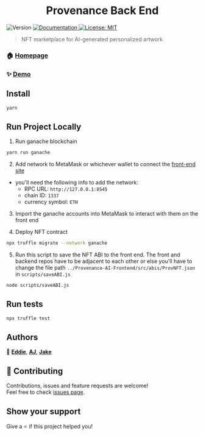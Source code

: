<h1 align="center">Provenance Back End</h1>
<p>
  <img alt="Version" src="https://img.shields.io/badge/version-1.0.0-blue.svg?cacheSeconds=2592000" />
  <a href="https://github.com/Provenance-Market/Provenace-AI-Backend" target="_blank">
    <img alt="Documentation" src="https://img.shields.io/badge/documentation-yes-brightgreen.svg" />
  </a>
  <a href="#" target="_blank">
    <img alt="License: MIT" src="https://img.shields.io/badge/License-MIT-yellow.svg" />
  </a>
</p>

> NFT marketplace for AI-generated personalized artwork

### 🏠 [Homepage](#)

### ✨ [Demo](#)

## Install

```sh
yarn
```

## Run Project Locally

1. Run ganache blockchain

```sh
yarn run ganache
```

2. Add network to MetaMask or whichever wallet to connect the [front-end site](https://github.com/Provenance-Market/Provenace-AI-Frontend)

- you'll need the following info to add the network:
  - RPC URL: `http://127.0.0.1:8545`
  - chain ID: `1337`
  - currency symbol: `ETH`

3. Import the ganache accounts into MetaMask to interact with them on the front end

4. Deploy NFT contract

```sh
npx truffle migrate --network ganache
```

5. Run this script to save the NFT ABI to the front end. The front and backend
   repos have to be adjacent to each other or else you'll have to change the
   file path `../Provenance-AI-Frontend/src/abis/ProvNFT.json` in `scripts/saveABI.js`

```sh
node scripts/saveABI.js
```

## Run tests

```sh
npx truffle test
```

## Authors

👤 [**Eddie**](https://github.com/Ed-Marcavage), [**AJ**](https://github.com/aaronjan98), [**Jake**](https://github.com/Rohith09)

## 🤝 Contributing

Contributions, issues and feature requests are welcome!<br />Feel free to check [issues page](https://github.com/Provenance-Market/Provenace-AI-Backend/issues).

## Show your support

Give a ⭐️ if this project helped you!
